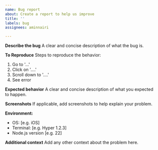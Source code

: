 ```yaml
---
name: Bug report
about: Create a report to help us improve
title: ''
labels: bug
assignees: aminnairi

---
```


**Describe the bug**
A clear and concise description of what the bug is.

**To Reproduce**
Steps to reproduce the behavior:
1. Go to '...'
2. Click on '....'
3. Scroll down to '....'
4. See error

**Expected behavior**
A clear and concise description of what you expected to happen.

**Screenshots**
If applicable, add screenshots to help explain your problem.

**Environment:**
 - OS: [e.g. iOS]
- Terminal: [e.g. Hyper 1.2.3]
 - Node.js version [e.g. 22]

**Additional context**
Add any other context about the problem here.

